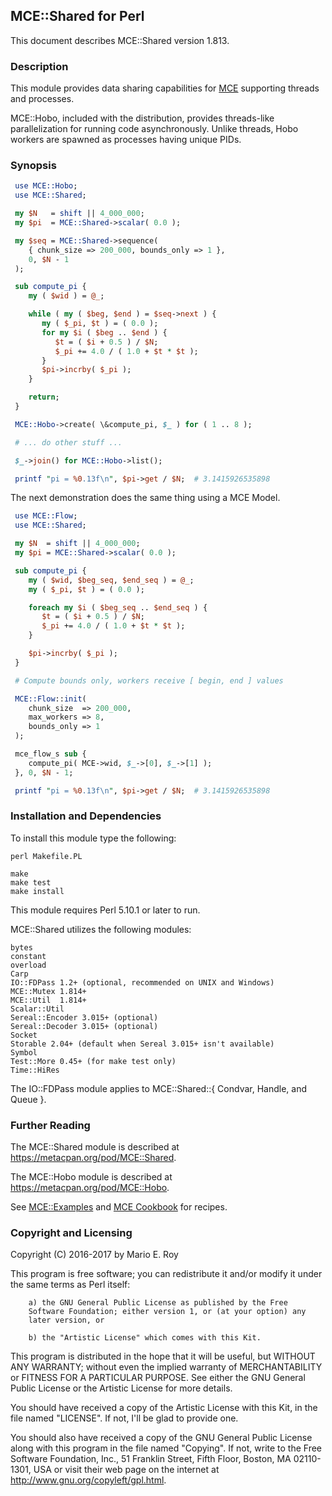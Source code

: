 ## MCE::Shared for Perl

This document describes MCE::Shared version 1.813.

### Description

This module provides data sharing capabilities for
[MCE](https://github.com/marioroy/mce-perl) supporting threads and processes.

MCE::Hobo, included with the distribution, provides threads-like parallelization
for running code asynchronously. Unlike threads, Hobo workers are spawned as
processes having unique PIDs.

### Synopsis

```perl
 use MCE::Hobo;
 use MCE::Shared;

 my $N   = shift || 4_000_000;
 my $pi  = MCE::Shared->scalar( 0.0 );

 my $seq = MCE::Shared->sequence(
    { chunk_size => 200_000, bounds_only => 1 },
    0, $N - 1
 );

 sub compute_pi {
    my ( $wid ) = @_;

    while ( my ( $beg, $end ) = $seq->next ) {
       my ( $_pi, $t ) = ( 0.0 );
       for my $i ( $beg .. $end ) {
          $t = ( $i + 0.5 ) / $N;
          $_pi += 4.0 / ( 1.0 + $t * $t );
       }
       $pi->incrby( $_pi );
    }

    return;
 }

 MCE::Hobo->create( \&compute_pi, $_ ) for ( 1 .. 8 );

 # ... do other stuff ...

 $_->join() for MCE::Hobo->list();

 printf "pi = %0.13f\n", $pi->get / $N;  # 3.1415926535898
```

The next demonstration does the same thing using a MCE Model.

```perl
 use MCE::Flow;
 use MCE::Shared;

 my $N  = shift || 4_000_000;
 my $pi = MCE::Shared->scalar( 0.0 );

 sub compute_pi {
    my ( $wid, $beg_seq, $end_seq ) = @_;
    my ( $_pi, $t ) = ( 0.0 );

    foreach my $i ( $beg_seq .. $end_seq ) {
       $t = ( $i + 0.5 ) / $N;
       $_pi += 4.0 / ( 1.0 + $t * $t );
    }

    $pi->incrby( $_pi );
 }

 # Compute bounds only, workers receive [ begin, end ] values

 MCE::Flow::init(
    chunk_size  => 200_000,
    max_workers => 8,
    bounds_only => 1
 );

 mce_flow_s sub {
    compute_pi( MCE->wid, $_->[0], $_->[1] );
 }, 0, $N - 1;

 printf "pi = %0.13f\n", $pi->get / $N;  # 3.1415926535898
```

### Installation and Dependencies

To install this module type the following:

    perl Makefile.PL

    make
    make test
    make install

This module requires Perl 5.10.1 or later to run.

MCE::Shared utilizes the following modules:

    bytes
    constant
    overload
    Carp
    IO::FDPass 1.2+ (optional, recommended on UNIX and Windows)
    MCE::Mutex 1.814+
    MCE::Util  1.814+
    Scalar::Util
    Sereal::Encoder 3.015+ (optional)
    Sereal::Decoder 3.015+ (optional)
    Socket
    Storable 2.04+ (default when Sereal 3.015+ isn't available)
    Symbol
    Test::More 0.45+ (for make test only)
    Time::HiRes

The IO::FDPass module applies to MCE::Shared::{ Condvar, Handle, and Queue }.

### Further Reading

The MCE::Shared module is described at https://metacpan.org/pod/MCE::Shared.

The MCE::Hobo module is described at https://metacpan.org/pod/MCE::Hobo.

See [MCE::Examples](https://metacpan.org/pod/MCE::Examples)
and [MCE Cookbook](https://github.com/marioroy/mce-cookbook) for recipes.

### Copyright and Licensing

Copyright (C) 2016-2017 by Mario E. Roy <marioeroy AT gmail DOT com>

This program is free software; you can redistribute it and/or modify
it under the same terms as Perl itself:

        a) the GNU General Public License as published by the Free
        Software Foundation; either version 1, or (at your option) any
        later version, or

        b) the "Artistic License" which comes with this Kit.

This program is distributed in the hope that it will be useful,
but WITHOUT ANY WARRANTY; without even the implied warranty of
MERCHANTABILITY or FITNESS FOR A PARTICULAR PURPOSE.  See either
the GNU General Public License or the Artistic License for more details.

You should have received a copy of the Artistic License with this
Kit, in the file named "LICENSE".  If not, I'll be glad to provide one.

You should also have received a copy of the GNU General Public License
along with this program in the file named "Copying". If not, write to the
Free Software Foundation, Inc., 51 Franklin Street, Fifth Floor,
Boston, MA 02110-1301, USA or visit their web page on the internet at
http://www.gnu.org/copyleft/gpl.html.

